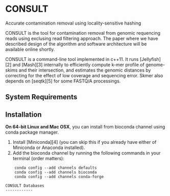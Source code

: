 # CONSULT
Accurate contamination removal using locality-sensitive hashing

CONSULT is the tool for contamination removal from genomic requencing reads using exclusing read filtering approach. The paper where we have described design of the algorithm and software architecture will be available online shortly. <!-- (open access): -->
<!--  - [paper reference and doi][1] -->

CONSULT is a command-line tool implemented in c++11. It runs [Jellyfish][2] and [Mash][3] internally to efficiently compute k-mer profile of genome-skims and their intersection, and estimates the genomic distances by correcting for the effect of low coverage and sequencing error. Skmer also depends on [seqtk][5] for some FASTQ/A processings. 

System Requirements
------------

Installation
------------
**On 64-bit Linux and Mac OSX**, you can install  from bioconda channel using conda package manager. 
1. Install [Miniconda][4] (you can skip this if you already have either of Miniconda or Anaconda installed). 
2. Add the bioconda channel by running the following commands in your terminal (order matters):
```
    conda config --add channels defaults
    conda config --add channels bioconda
    conda config --add channels conda-forge
 
CONSULT Databases
------------


